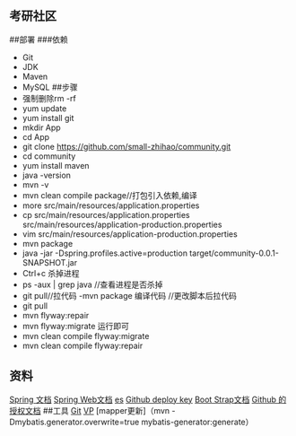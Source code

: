 ## 考研社区

##部署
###依赖
- Git
- JDK
- Maven
- MySQL
##步骤
- 强制删除rm -rf 
- yum update
- yum install git
- mkdir App
- cd App
- git clone https://github.com/small-zhihao/community.git
- cd community
- yum install maven
- java -version
- mvn -v
- mvn clean compile package//打包引入依赖,编译
- more src/main/resources/application.properties
- cp  src/main/resources/application.properties src/main/resources/application-production.properties
- vim src/main/resources/application-production.properties
- mvn package
- java -jar -Dspring.profiles.active=production target/community-0.0.1-SNAPSHOT.jar
- Ctrl+c 杀掉进程
- ps -aux | grep java //查看进程是否杀掉
- git pull//拉代码
-mvn package 编译代码
//更改脚本后拉代码
- git pull
- mvn flyway:repair
- mvn flyway:migrate
运行即可
- mvn clean compile flyway:migrate
- mvn clean compile flyway:repair



## 资料
[Spring 文档](https://spring.io/guides)
[Spring Web文档](https://spring.io/guides/gs/serving-web-content/)
[es](https://elasticsearch.cn/explore)
[Github deploy key](https://developer.github.com/v3/guides/managing-deploy-keys/)
[Boot Strap文档](https://v3.bootcss.com/getting-started/#download)
[Github 的授权文档](https://developer.github.com/apps/building-oauth-apps/creating-an-oauth-app/)
##工具
[Git](https://git-scm.com/download)
[VP](https://www.visual-paradigm.com)
[mapper更新]（mvn -Dmybatis.generator.overwrite=true mybatis-generator:generate）